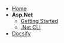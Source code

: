 <!-- docs/_sidebar.md -->

- [Home](/)
- **Asp.Net**
    - [Getting Started](dotnet/getting-started.md)
    - [.Net CLI](dotnet/dotnet-cli/index.md)
- [Docsify](docsify.md)
